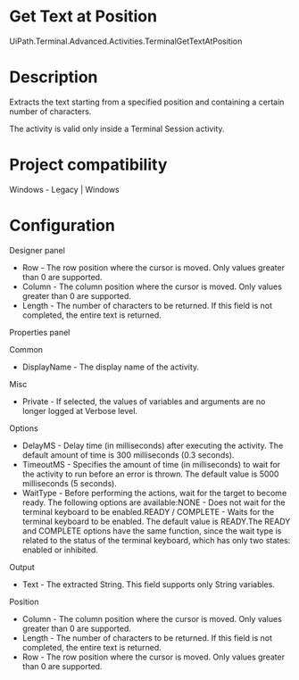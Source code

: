 ﻿# Get Text at Position

UiPath.Terminal.Advanced.Activities.TerminalGetTextAtPosition

# Description

Extracts the text starting from a specified position and containing a certain number
                of characters.

The activity is valid only inside a Terminal Session activity.

# Project compatibility

Windows - Legacy | Windows

# Configuration

Designer panel

* Row - The row position where the cursor is moved. Only values greater than 0 are supported.
* Column - The column position where the cursor is moved. Only values greater than 0 are supported.
* Length - The number of characters to be returned. If this field is not completed, the entire text is returned.

Properties panel

Common

* DisplayName - The display name of the activity.

Misc

* Private - If selected, the values of variables and arguments are no longer logged at Verbose level.

Options

* DelayMS - Delay time (in milliseconds) after executing the activity. The default amount of time is 300 milliseconds (0.3 seconds).
* TimeoutMS - Specifies the amount of time (in milliseconds) to wait for the activity to run before an error is thrown. The default value is 5000 milliseconds (5 seconds).
* WaitType - Before performing the actions, wait for the target to become ready. The following options are available:NONE - Does not wait for the terminal keyboard to be enabled.READY / COMPLETE - Waits for the terminal keyboard to be enabled. The default value is READY.The READY and COMPLETE options have the same function, since the wait type is related to the status of the terminal keyboard, which has only two states: enabled or inhibited.

Output

* Text - The extracted String. This field supports only String variables.

Position

* Column - The column position where the cursor is moved. Only values greater than 0 are supported.
* Length - The number of characters to be returned. If this field is not completed, the entire text is returned.
* Row - The row position where the cursor is moved. Only values greater than 0 are supported.

